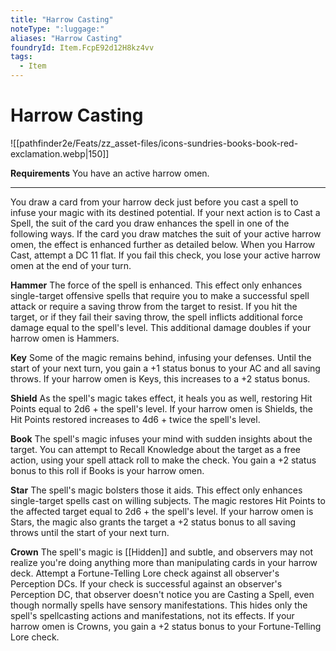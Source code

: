 ```yaml
---
title: "Harrow Casting"
noteType: ":luggage:"
aliases: "Harrow Casting"
foundryId: Item.FcpE92d12H8kz4vv
tags:
  - Item
---
```


# Harrow Casting
![[pathfinder2e/Feats/zz_asset-files/icons-sundries-books-book-red-exclamation.webp|150]]

**Requirements** You have an active harrow omen.

* * *

You draw a card from your harrow deck just before you cast a spell to infuse your magic with its destined potential. If your next action is to Cast a Spell, the suit of the card you draw enhances the spell in one of the following ways. If the card you draw matches the suit of your active harrow omen, the effect is enhanced further as detailed below. When you Harrow Cast, attempt a DC 11 flat. If you fail this check, you lose your active harrow omen at the end of your turn.

**Hammer** The force of the spell is enhanced. This effect only enhances single-target offensive spells that require you to make a successful spell attack or require a saving throw from the target to resist. If you hit the target, or if they fail their saving throw, the spell inflicts additional force damage equal to the spell's level. This additional damage doubles if your harrow omen is Hammers.

**Key** Some of the magic remains behind, infusing your defenses. Until the start of your next turn, you gain a +1 status bonus to your AC and all saving throws. If your harrow omen is Keys, this increases to a +2 status bonus.

**Shield** As the spell's magic takes effect, it heals you as well, restoring Hit Points equal to 2d6 + the spell's level. If your harrow omen is Shields, the Hit Points restored increases to 4d6 + twice the spell's level.

**Book** The spell's magic infuses your mind with sudden insights about the target. You can attempt to Recall Knowledge about the target as a free action, using your spell attack roll to make the check. You gain a +2 status bonus to this roll if Books is your harrow omen.

**Star** The spell's magic bolsters those it aids. This effect only enhances single-target spells cast on willing subjects. The magic restores Hit Points to the affected target equal to 2d6 + the spell's level. If your harrow omen is Stars, the magic also grants the target a +2 status bonus to all saving throws until the start of your next turn.

**Crown** The spell's magic is [[Hidden]] and subtle, and observers may not realize you're doing anything more than manipulating cards in your harrow deck. Attempt a Fortune-Telling Lore check against all observer's Perception DCs. If your check is successful against an observer's Perception DC, that observer doesn't notice you are Casting a Spell, even though normally spells have sensory manifestations. This hides only the spell's spellcasting actions and manifestations, not its effects. If your harrow omen is Crowns, you gain a +2 status bonus to your Fortune-Telling Lore check.
